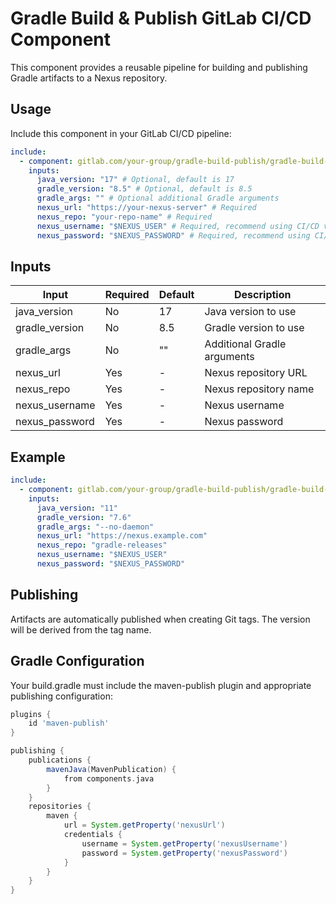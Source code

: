 # Gradle Build & Publish GitLab CI/CD Component

This component provides a reusable pipeline for building and publishing Gradle artifacts to a Nexus repository.

## Usage

Include this component in your GitLab CI/CD pipeline:

```yaml
include:
  - component: gitlab.com/your-group/gradle-build-publish/gradle-build-publish@1.0
    inputs:
      java_version: "17" # Optional, default is 17
      gradle_version: "8.5" # Optional, default is 8.5
      gradle_args: "" # Optional additional Gradle arguments
      nexus_url: "https://your-nexus-server" # Required
      nexus_repo: "your-repo-name" # Required
      nexus_username: "$NEXUS_USER" # Required, recommend using CI/CD variables
      nexus_password: "$NEXUS_PASSWORD" # Required, recommend using CI/CD variables
```

## Inputs

| Input          | Required | Default | Description |
|----------------|----------|---------|-------------|
| java_version   | No       | 17      | Java version to use |
| gradle_version | No       | 8.5     | Gradle version to use |
| gradle_args    | No       | ""      | Additional Gradle arguments |
| nexus_url      | Yes      | -       | Nexus repository URL |
| nexus_repo     | Yes      | -       | Nexus repository name |
| nexus_username | Yes      | -       | Nexus username |
| nexus_password | Yes      | -       | Nexus password |

## Example

```yaml
include:
  - component: gitlab.com/your-group/gradle-build-publish/gradle-build-publish@1.0
    inputs:
      java_version: "11"
      gradle_version: "7.6"
      gradle_args: "--no-daemon"
      nexus_url: "https://nexus.example.com"
      nexus_repo: "gradle-releases"
      nexus_username: "$NEXUS_USER"
      nexus_password: "$NEXUS_PASSWORD"
```

## Publishing

Artifacts are automatically published when creating Git tags. The version will be derived from the tag name.

## Gradle Configuration

Your build.gradle must include the maven-publish plugin and appropriate publishing configuration:

```groovy
plugins {
    id 'maven-publish'
}

publishing {
    publications {
        mavenJava(MavenPublication) {
            from components.java
        }
    }
    repositories {
        maven {
            url = System.getProperty('nexusUrl')
            credentials {
                username = System.getProperty('nexusUsername')
                password = System.getProperty('nexusPassword')
            }
        }
    }
}
